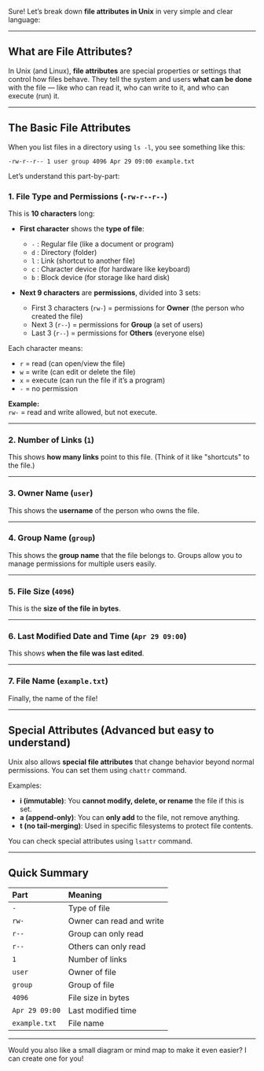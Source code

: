 Sure! Let’s break down **file attributes in Unix** in very simple and clear language:

---

## What are File Attributes?
In Unix (and Linux), **file attributes** are special properties or settings that control how files behave. They tell the system and users **what can be done** with the file — like who can read it, who can write to it, and who can execute (run) it.

---

## The Basic File Attributes
When you list files in a directory using `ls -l`, you see something like this:

```
-rw-r--r-- 1 user group 4096 Apr 29 09:00 example.txt
```

Let’s understand this part-by-part:

### 1. **File Type and Permissions (`-rw-r--r--`)**
This is **10 characters** long:

- **First character** shows the **type of file**:
  - `-` : Regular file (like a document or program)
  - `d` : Directory (folder)
  - `l` : Link (shortcut to another file)
  - `c` : Character device (for hardware like keyboard)
  - `b` : Block device (for storage like hard disk)

- **Next 9 characters** are **permissions**, divided into 3 sets:
  - First 3 characters (`rw-`) = permissions for **Owner** (the person who created the file)
  - Next 3 (`r--`) = permissions for **Group** (a set of users)
  - Last 3 (`r--`) = permissions for **Others** (everyone else)

Each character means:
  - `r` = read (can open/view the file)
  - `w` = write (can edit or delete the file)
  - `x` = execute (can run the file if it’s a program)
  - `-` = no permission

**Example:**  
`rw-` = read and write allowed, but not execute.

---

### 2. **Number of Links (`1`)**
This shows **how many links** point to this file. (Think of it like "shortcuts" to the file.)

---

### 3. **Owner Name (`user`)**
This shows the **username** of the person who owns the file.

---

### 4. **Group Name (`group`)**
This shows the **group name** that the file belongs to. Groups allow you to manage permissions for multiple users easily.

---

### 5. **File Size (`4096`)**
This is the **size of the file in bytes**.

---

### 6. **Last Modified Date and Time (`Apr 29 09:00`)**
This shows **when the file was last edited**.

---

### 7. **File Name (`example.txt`)**
Finally, the name of the file!

---

## Special Attributes (Advanced but easy to understand)
Unix also allows **special file attributes** that change behavior beyond normal permissions. You can set them using `chattr` command.

Examples:
- **i (immutable)**: You **cannot modify, delete, or rename** the file if this is set.
- **a (append-only)**: You can **only add** to the file, not remove anything.
- **t (no tail-merging)**: Used in specific filesystems to protect file contents.

You can check special attributes using `lsattr` command.

---

## Quick Summary
| Part | Meaning |
|:----|:------|
| `-` | Type of file |
| `rw-` | Owner can read and write |
| `r--` | Group can only read |
| `r--` | Others can only read |
| `1` | Number of links |
| `user` | Owner of file |
| `group` | Group of file |
| `4096` | File size in bytes |
| `Apr 29 09:00` | Last modified time |
| `example.txt` | File name |

---

Would you also like a small diagram or mind map to make it even easier? I can create one for you!